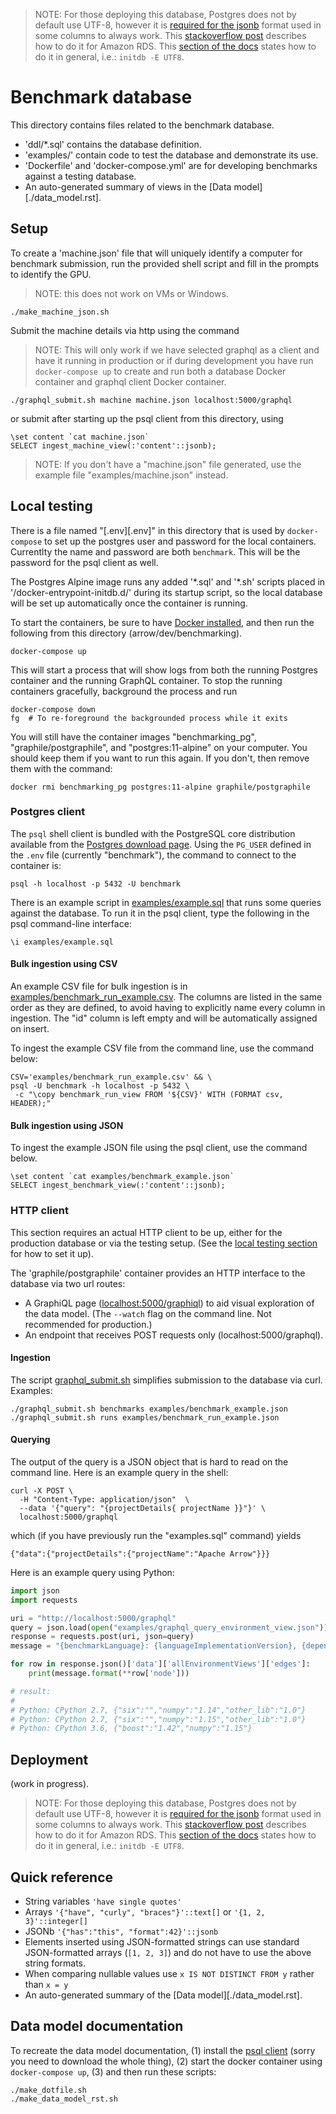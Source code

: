 <!--
  ~ Licensed to the Apache Software Foundation (ASF) under one
  ~ or more contributor license agreements.  See the NOTICE file
  ~ distributed with this work for additional information
  ~ regarding copyright ownership.  The ASF licenses this file
  ~ to you under the Apache License, Version 2.0 (the
  ~ "License"); you may not use this file except in compliance
  ~ with the License.  You may obtain a copy of the License at
  ~
  ~   http://www.apache.org/licenses/LICENSE-2.0
  ~
  ~ Unless required by applicable law or agreed to in writing,
  ~ software distributed under the License is distributed on an
  ~ "AS IS" BASIS, WITHOUT WARRANTIES OR CONDITIONS OF ANY
  ~ KIND, either express or implied.  See the License for the
  ~ specific language governing permissions and limitations
  ~ under the License.
  -->


> NOTE: For those deploying this database, Postgres does not by default use
> UTF-8, however it is [required for the jsonb][pg-jsonb] format used in
> some columns to always work. This [stackoverflow post][so-utf8] describes
> how to do it for Amazon RDS. This [section of the docs][pg-charset]
> states how to do it in general, i.e.: `initdb -E UTF8`.

# Benchmark database

This directory contains files related to the benchmark database.

- 'ddl/\*.sql' contains the database definition.
- 'examples/' contain code to test the database and demonstrate its use.
- 'Dockerfile' and 'docker-compose.yml' are for developing benchmarks
  against a testing database.
- An auto-generated summary of views in the [Data model][./data_model.rst].

## Setup

To create a 'machine.json' file that will uniquely identify a computer for
benchmark submission, run the provided shell script and fill in the prompts
to identify the GPU.

> NOTE: this does not work on VMs or Windows.

```shell
./make_machine_json.sh
```

Submit the machine details via http using the command

> NOTE: This will only work if we have selected graphql as a client
> and have it running in production or if during development
> you have run `docker-compose up` to create and run both a
> database Docker container and graphql client Docker container.

```shell
./graphql_submit.sh machine machine.json localhost:5000/graphql
```

or submit after starting up the psql client from this directory, using

```
\set content `cat machine.json`
SELECT ingest_machine_view(:'content'::jsonb);
```

> NOTE: If you don't have a "machine.json" file generated,
> use the example file "examples/machine.json" instead.

## Local testing

There is a file named "[.env][.env]" in this directory that is used by
`docker-compose` to set up the postgres user and password for the
local containers. Currentlty the name and password are both
`benchmark`. This will be the password for the psql client as well.

The Postgres Alpine image runs any added '\*.sql' and '\*.sh' scripts placed
in '/docker-entrypoint-initdb.d/' during its startup script, so the local
database will be set up automatically once the container is running.

To start the containers, be sure to have [Docker installed][docker],
and then run the following from this directory (arrow/dev/benchmarking).


```
docker-compose up
```

This will start a process that will show logs from both the running
Postgres container and the running GraphQL container.
To stop the running containers gracefully, background the process
and run

```
docker-compose down
fg  # To re-foreground the backgrounded process while it exits
```

You will still have the container images "benchmarking_pg",
"graphile/postgraphile", and "postgres:11-alpine" on your
computer. You should keep them if you want to run this again.
If you don't, then remove them with the command:

```
docker rmi benchmarking_pg postgres:11-alpine graphile/postgraphile
```

### Postgres client

The `psql` shell client is bundled with the PostgreSQL core distribution
available from the [Postgres download page][postgres-downloads].
Using the `PG_USER` defined in the `.env` file (currently "benchmark"),
the command to connect to the container is:
```shell
psql -h localhost -p 5432 -U benchmark
```
There is an example script in [examples/example.sql](examples/example.sql) that
runs some queries against the database. To run it in the psql client, type
the following in the psql command-line interface:

```
\i examples/example.sql
```

#### Bulk ingestion using CSV

An example CSV file for bulk ingestion is in
[examples/benchmark_run_example.csv](examples/benchmark_run_example.csv).
The columns are listed in the same order as they are defined, to avoid having
to explicitly name every column in ingestion. The "id" column is left empty
and will be automatically assigned on insert.

To ingest the example CSV file from the command line,
use the command below:

```shell
CSV='examples/benchmark_run_example.csv' && \
psql -U benchmark -h localhost -p 5432 \
 -c "\copy benchmark_run_view FROM '${CSV}' WITH (FORMAT csv, HEADER);"
```

#### Bulk ingestion using JSON

To ingest the example JSON file using the psql client, use the command below.

```
\set content `cat examples/benchmark_example.json`
SELECT ingest_benchmark_view(:'content'::jsonb);
```

### HTTP client

This section requires an actual HTTP client to be up, either
for the production database or via the testing setup.
(See the [local testing section](#local-testing) for how to set it up).

The 'graphile/postgraphile' container provides an HTTP interface
to the database via two url routes:

- A GraphiQL page ([localhost:5000/graphiql][graphiql])
  to aid visual exploration of the data model.
  (The `--watch` flag on the command line. Not recommended for production.)
- An endpoint that receives POST requests only (localhost:5000/graphql).

#### Ingestion

The script [graphql_submit.sh](./graphql_submit.sh) simplifies submission
to the database via curl. Examples:

```shell
./graphql_submit.sh benchmarks examples/benchmark_example.json 
./graphql_submit.sh runs examples/benchmark_run_example.json
```

#### Querying

The output of the query is a JSON object that is hard to read on the command line.
Here is an example query in the shell:
```shell
curl -X POST \
  -H "Content-Type: application/json"  \
  --data '{"query": "{projectDetails{ projectName }}"}' \
  localhost:5000/graphql
```

which (if you have previously run the "examples.sql" command) yields

```
{"data":{"projectDetails":{"projectName":"Apache Arrow"}}}
```

Here is an example query using Python:
```python
import json
import requests

uri = "http://localhost:5000/graphql"
query = json.load(open("examples/graphql_query_environment_view.json"))
response = requests.post(uri, json=query)
message = "{benchmarkLanguage}: {languageImplementationVersion}, {dependencies}"

for row in response.json()['data']['allEnvironmentViews']['edges']:
    print(message.format(**row['node']))

# result:
#
# Python: CPython 2.7, {"six":"","numpy":"1.14","other_lib":"1.0"}
# Python: CPython 2.7, {"six":"","numpy":"1.15","other_lib":"1.0"}
# Python: CPython 3.6, {"boost":"1.42","numpy":"1.15"}
```

## Deployment

(work in progress).

> NOTE: For those deploying this database, Postgres does not by default use
> UTF-8, however it is [required for the jsonb][pg-jsonb] format used in
> some columns to always work. This [stackoverflow post][so-utf8] describes
> how to do it for Amazon RDS. This [section of the docs][pg-charset]
> states how to do it in general, i.e.: `initdb -E UTF8`.


## Quick reference

- String variables `'have single quotes'`
- Arrays `'{"have", "curly", "braces"}'::text[]` or `'{1, 2, 3}'::integer[]`
- JSONb `'{"has":"this", "format":42}'::jsonb`
- Elements inserted using JSON-formatted strings can use standard
  JSON-formatted arrays (`[1, 2, 3]`) and do not have to use the above
  string formats.
- When comparing nullable values use `x IS NOT DISTINCT FROM y` rather than `x = y`
- An auto-generated summary of the [Data model][./data_model.rst].

## Data model documentation

To recreate the data model documentation,
(1) install the [psql client][postgres-downloads]
(sorry you need to download the whole thing),
(2) start the docker container using `docker-compose up`,
(3) and then run these scripts:

```
./make_dotfile.sh
./make_data_model_rst.sh
```

[pg-jsonb]: https://www.postgresql.org/docs/11/datatype-json.html#id-1.5.7.22.3
[so-utf8]: https://stackoverflow.com/a/33557023
[pg-charset]: https://www.postgresql.org/docs/9.3/multibyte.html#AEN34424
[docker]: https://www.docker.com/get-started
[citext-limitations]: https://www.postgresql.org/docs/11/citext.html#id-1.11.7.17.7
[postgres-downloads]: https://www.postgresql.org/download/
[graphiql]: http://localhost:5000/graphiql
[postgraphile-lambda]: https://github.com/graphile/postgraphile-lambda-example
[postgraphile-cli]: https://www.graphile.org/postgraphile/usage-cli/
